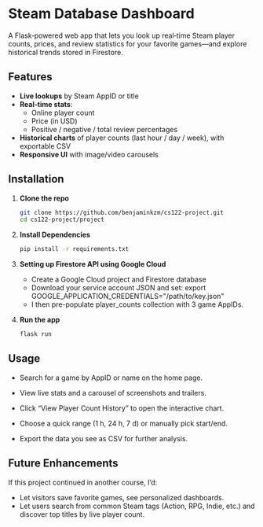 # Steam Database Dashboard

A Flask‐powered web app that lets you look up real‐time Steam player counts, prices, and review statistics for your favorite games—and explore historical trends stored in Firestore.

## Features

- **Live lookups** by Steam AppID or title  
- **Real‐time stats**:  
  - Online player count  
  - Price (in USD)  
  - Positive / negative / total review percentages  
- **Historical charts** of player counts (last hour / day / week), with exportable CSV  
- **Responsive UI** with image/video carousels

## Installation

1. **Clone the repo**
   ```bash
   git clone https://github.com/benjaminkzm/cs122-project.git
   cd cs122-project/project
2. **Install Dependencies**
   ```bash
   pip install -r requirements.txt
3. **Setting up Firestore API using Google Cloud**
   - Create a Google Cloud project and Firestore database
   - Download your service account JSON and set: export GOOGLE_APPLICATION_CREDENTIALS="/path/to/key.json"
   - I then pre-populate player_counts collection with 3 game AppIDs.

4. **Run the app**
   ```bash
   flask run

## Usage
- Search for a game by AppID or name on the home page.

- View live stats and a carousel of screenshots and trailers.

- Click “View Player Count History” to open the interactive chart.

- Choose a quick range (1 h, 24 h, 7 d) or manually pick start/end.

- Export the data you see as CSV for further analysis.

## Future Enhancements

If this project continued in another course, I’d:

- Let visitors save favorite games, see personalized dashboards.
- Let users search from common Steam tags (Action, RPG, Indie, etc.) and discover top titles by live player count.

